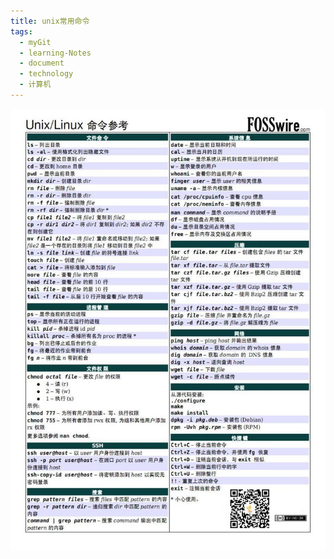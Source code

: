 ```yaml
---
title: unix常用命令
tags:
  - myGit
  - learning-Notes
  - document
  - technology
  - 计算机
---
```


![unix常用命令](/images/unix命令.jpg)